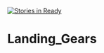 [![Stories in Ready](https://badge.waffle.io/VincentRoma/Landing_Gears.png?label=ready&title=Ready)](https://waffle.io/VincentRoma/Landing_Gears)
# Landing_Gears
